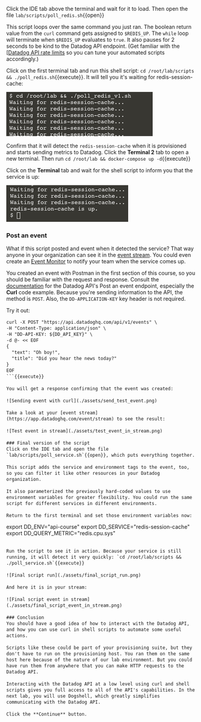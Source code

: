 Click the IDE tab above the terminal and wait for it to load. Then open the file `lab/scripts/poll_redis.sh`{{open}}

This script loops over the same command you just ran. The boolean return value from the `curl` command gets assigned to `$REDIS_UP`. The `while` loop will terminate when `$REDIS_UP` evaluates to `true`. It also pauses for 2 seconds to be kind to the Datadog API endpoint. (Get familiar with the [[Datadog API rate limits](https://docs.datadoghq.com/api/latest/rate-limits/) so you can tune your automated scripts accordingly.)

Click on the first terminal tab and run this shell script: `cd /root/lab/scripts && ./poll_redis.sh`{{execute}}. It will tell you it's waiting for redis-session-cache:

![Waiting for redis-session-cache](./assets/waiting_for_redis.png)

Confirm that it will detect the `redis-session-cache` when it is provisioned and starts sending metrics to Datadog. Click the **Terminal 2** tab to open a new terminal. Then run `cd /root/lab && docker-compose up -d`{{execute}}

Click on the **Terminal** tab and wait for the shell script to inform you that the service is up:

![Redis is up](./assets/redis_is_up.png)

### Post an event
What if this script posted and event when it detected the service? That way anyone in your organization can see it in the [event stream](https://app.datadoghq.com/event/stream). You could even create an [Event Monitor](https://docs.datadoghq.com/monitors/monitor_types/event/) to notify your team when the service comes up.

You created an event with Postman in the first section of this course, so you should be familiar with the request and response. Consult the [documentation](https://docs.datadoghq.com/api/latest/events/#post-an-event) for the Datadog API's Post an event endpoint, especially the **Curl** code example. Because you're sending information to the API, the method is `POST`. Also, the `DD-APPLICATION-KEY` key header is not required. 

Try it out:

```
curl -X POST "https://api.datadoghq.com/api/v1/events" \
-H "Content-Type: application/json" \
-H "DD-API-KEY: ${DD_API_KEY}" \
-d @- << EOF
{
  "text": "Oh boy!",
  "title": "Did you hear the news today?"
}
EOF
```{{execute}}

You will get a response confirming that the event was created:

![Sending event with curl](./assets/send_test_event.png)

Take a look at your [event stream](https://app.datadoghq.com/event/stream) to see the result: 

![Test event in stream](./assets/test_event_in_stream.png)

### Final version of the script
Click on the IDE tab and open the file `lab/scripts/poll_service.sh`{{open}}, which puts everything together.

This script adds the service and environment tags to the event, too, so you can filter it like other resources in your Datadog organization.

It also parameterized the previously hard-coded values to use environment variables for greater flexibility. You could run the same script for different services in different environments.

Return to the first terminal and set those environment variables now:

```
export DD_ENV="api-course"
export DD_SERVICE="redis-session-cache"
export DD_QUERY_METRIC="redis.cpu.sys"
```{{execute}}

Run the script to see it in action. Because your service is still running, it will detect it very quickly: `cd /root/lab/scripts && ./poll_service.sh`{{execute}}

![Final script run](./assets/final_script_run.png)

And here it is in your stream:

![Final script event in stream](./assets/final_script_event_in_stream.png)

### Conclusion
You should have a good idea of how to interact with the Datadog API, and how you can use curl in shell scripts to automate some useful actions.

Scripts like these could be part of your provisioning suite, but they don't have to run on the provisioning host. You ran them on the same host here because of the nature of our lab environment. But you could have run them from anywhere that you can make HTTP requests to the Datadog API.

Interacting with the Datadog API at a low level using curl and shell scripts gives you full access to all of the API's capabilities. In the next lab, you will use Dogshell, which greatly simplifies communicating with the Datadog API.

Click the **Continue** button.
